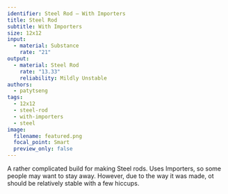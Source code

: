```yaml
---
identifier: Steel Rod – With Importers
title: Steel Rod
subtitle: With Importers
size: 12x12
input:
  - material: Substance
    rate: "21"
output:
  - material: Steel Rod
    rate: "13.33"
    reliability: Mildly Unstable
authors:
  - patytseng
tags:
  - 12x12
  - steel-rod
  - with-importers
  - steel
image:
  filename: featured.png
  focal_point: Smart
  preview_only: false
---
```

A rather complicated build for making Steel rods. Uses Importers, so some people may want to stay away. However, due to the way it was made, ot should be relatively stable with a few hiccups.